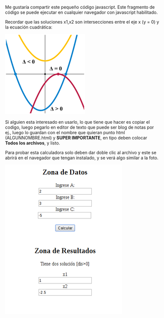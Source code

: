 Me gustaría compartir este pequeño código javascript. Este fragmento de código se puede ejecutar en cualquier navegador con javascript habilitado.

Recordar que las soluciones x1,x2 son intersecciones entre el eje x (y = 0) y la ecuación cuadrática:

![alt quadratic](Quadratic_equation_discriminant_zpspcnlrlae.png)

Si alguien esta interesado en usarlo, lo que tiene que hacer es copiar el codigo, luego pegarlo en editor de texto que puede ser blog de notas por ej., luego lo guardan con el nombre que quieran punto html (ALGUNNOMBRE.html) y **SUPER IMPORTANTE**, en tipo deben colocar **Todos los archivos**, y listo.

Para probar esta calculadora solo deben dar doble clic al archivo y este se abrirá en el navegador que tengan instalado, y se verá algo similar a la foto.

![alt quadratic](ecuacion2grado_zpsrxaih6r0.png)

